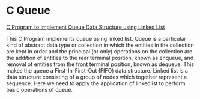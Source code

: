 # C Queue

[C Program to Implement Queue Data Structure using Linked List](http://www.sanfoundry.com/c-program-queue-using-linked-list/)

This C Program implements queue using linked list. Queue is a particular kind of abstract data type or collection in which the entities in the collection are kept in order and the principal (or only) operations on the collection are the addition of entities to the rear terminal position, known as enqueue, and removal of entities from the front terminal position, known as dequeue. This makes the queue a First-In-First-Out (FIFO) data structure. Linked list is a data structure consisting of a group of nodes which together represent a sequence. Here we need to apply the application of linkedlist to perform basic operations of queue.